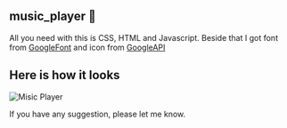 ## music_player :musical_note:

All you need with this is CSS, HTML and Javascript. Beside that I got font from [GoogleFont](https://fonts.google.com/?preview.text=Hello&preview.text_type=custom) and icon from [GoogleAPI](https://google.github.io/material-design-icons/#getting-icons)

## Here is how it looks

![Misic Player](https://user-images.githubusercontent.com/35890300/104678792-18c1a780-56a1-11eb-8232-d7dcdd31ed87.gif)

If you have any suggestion, please let me know.







